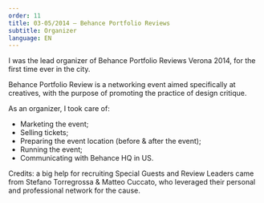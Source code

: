 ```yaml
---
order: 11
title: 03-05/2014 — Behance Portfolio Reviews
subtitle: Organizer
language: EN
---
```


I was the lead organizer of Behance Portfolio Reviews Verona 2014, for the first time ever in the city.

Behance Portfolio Review is a networking event aimed specifically at creatives, with the purpose of promoting the practice of design critique.

As an organizer, I took care of:

- Marketing the event;
- Selling tickets;
- Preparing the event location (before &amp; after the event);
- Running the event;
- Communicating with Behance HQ in US.

Credits: a big help for recruiting Special Guests and Review Leaders came from Stefano Torregrossa &amp; Matteo Cuccato, who leveraged their personal and professional network for the cause.
